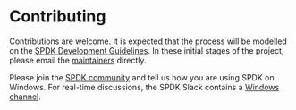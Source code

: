 # Contributing

Contributions are welcome. It is expected that the process will be modelled on the [SPDK Development Guidelines](https://spdk.io/development/). In these initial stages of the project, please email the [maintainers](https://github.com/wpdk/wpdk/blob/master/MAINTAINERS.md) directly.

Please join the [SPDK community](https://spdk.io/community) and tell us how you are using SPDK on Windows. For real-time discussions, the SPDK Slack contains a [Windows channel](https://spdk-team.slack.com/archives/C01Q700GPGU).
